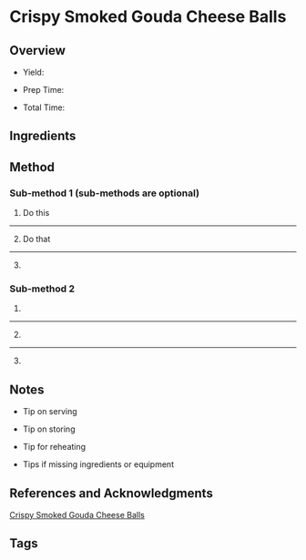 # Crispy Smoked Gouda Cheese Balls

## Overview

- Yield:

- Prep Time:

- Total Time:

## Ingredients



## Method

### Sub-method 1 (sub-methods are optional)

1. Do this
---
2. Do that
---
3.

### Sub-method 2

1.
---
2.
---
3.

## Notes

- Tip on serving

- Tip on storing

- Tip for reheating

- Tips if missing ingredients or equipment

## References and Acknowledgments

[Crispy Smoked Gouda Cheese Balls](https://www.reddit.com/r/GifRecipes/comments/ci4hda/crispy_smoked_gouda_cheese_balls/)

## Tags


